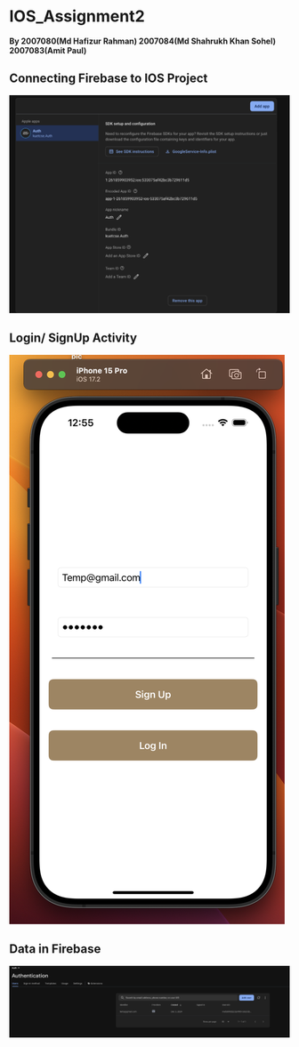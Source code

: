 # IOS_Assignment2
**By 2007080(Md Hafizur Rahman) 2007084(Md Shahrukh Khan Sohel) 2007083(Amit Paul)**

## Connecting Firebase to IOS Project
![Adding app to firebase project](Pic/one.png)

## Login/ SignUp Activity
![Login / SignUp Activity](Pic/Screenshot%202024-12-03%20at%2012.55.39%20PM.png)


## Data in Firebase
![Data in Firebase](Pic/Screenshot%202024-12-03%20at%2012.57.49%20PM.png)
